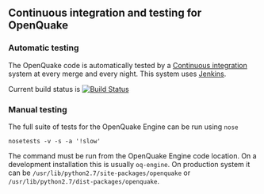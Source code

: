 ## Continuous integration and testing for OpenQuake

### Automatic testing

The OpenQuake code is automatically tested by a [Continuous integration](https://ci.openquake.org) system at every merge and every night. This system uses [Jenkins](http://jenkins-ci.org/).

Current build status is  [![Build Status](https://ci.openquake.org/job/master_oq-engine/badge/icon)](https://ci.openquake.org/job/master_oq-engine/)

### Manual testing

The full suite of tests for the OpenQuake Engine can be run using `nose`

```
nosetests -v -s -a '!slow'
```

The command must be run from the OpenQuake Engine code location. On a development installation this is usually `oq-engine`. On production system it can be `/usr/lib/python2.7/site-packages/openquake` or `/usr/lib/python2.7/dist-packages/openquake`.
